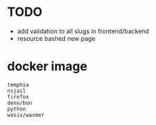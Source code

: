 # TODO

- add validation to all slugs in frontend/backend
- resource bashed new page

<!-- ## Frontend
- [ ] std plugs

## Docs

- [ ] arch
    - l1
    - l2
    - why
- [ ] how to.
    - develop plug
    - develop executor
    - develop adapter
    - develop module -->


# docker image
    temphia
    nsjail
    firefox
    deno/bun
    python
    wasix/wasmer
